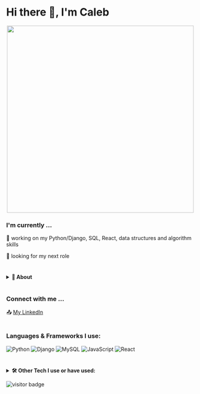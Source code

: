 # Hi there :wave:, I'm Caleb 

<p align="center">
<img width="500" src="https://raw.githubusercontent.com/rawandahmad698/rawandahmad698/master/assets/github-snake.svg" />
</p>

### I'm currently ...

💪  working on my Python/Django, SQL, React, data structures and algorithm skills

:telescope:  looking for my next role

#

<!-- About Section -->
<details>
  <summary><b>👤 About</b></summary>
    <p>      
During my time in college while earning a degree in economics, I was introduced to the world of programming. I dove into programming by exploring all the ways programming languages such as Python could be applied to econometrics and statistics. Also, I was fascinated by the idea that I could come up with an idea and then put these thoughts in code to be displayed for others to see whether it be a simple productivity or social media app that solves a problem.

Fast forward a couple years later and I’m currently a full-stack software developer. I choose this specific career path after graduating from college wanting to continue with work that was both mentally stimulating and personally satisfying. For me, there’s nothing more satisfying than to think creatively about how to solve a problem and then to carry out the with the solution.
  </p>
</details>

#

### Connect with me ... 
:outbox_tray: [My LinkedIn](https://www.linkedin.com/in/caleb-wagner-profile)

#

### Languages & Frameworks I use:
![Python](https://img.shields.io/badge/python-3670A0?style=for-the-badge&logo=python&logoColor=ffdd54)
![Django](https://img.shields.io/badge/django-%23092E20.svg?style=for-the-badge&logo=django&logoColor=white)
![MySQL](https://img.shields.io/badge/mysql-%2300f.svg?style=for-the-badge&logo=mysql&logoColor=white)
![JavaScript](https://img.shields.io/badge/javascript-%23323330.svg?style=for-the-badge&logo=javascript&logoColor=%23F7DF1E)
![React](https://img.shields.io/badge/react-%2320232a.svg?style=for-the-badge&logo=react&logoColor=%2361DAFB)

#

<!-- Tech Stack -->  
<details>
  <summary><b>🛠️ Other Tech I use or have used:</b></summary>
    <p>

| **Category** | **Technologies** |
| - | - |
| Back-End | ![Java](https://img.shields.io/badge/java-%23ED8B00.svg?style=for-the-badge&logo=java&logoColor=white) |
| SQL Flavor | ![MicrosoftSQLServer](https://img.shields.io/badge/Microsoft%20SQL%20Sever-CC2927?style=for-the-badge&logo=microsoft%20sql%20server&logoColor=white) ![Postgres](https://img.shields.io/badge/postgres-%23316192.svg?style=for-the-badge&logo=postgresql&logoColor=white) ![SQLite](https://img.shields.io/badge/sqlite-%2307405e.svg?style=for-the-badge&logo=sqlite&logoColor=white)|
| Front-End | ![Vue.js](https://img.shields.io/badge/vuejs-%2335495e.svg?style=for-the-badge&logo=vuedotjs&logoColor=%234FC08D) ![Ember](https://img.shields.io/badge/ember-1C1E24?style=for-the-badge&logo=ember.js&logoColor=#D04A37) ![TypeScript](https://img.shields.io/badge/typescript-%23007ACC.svg?style=for-the-badge&logo=typescript&logoColor=white) ![Bootstrap](https://img.shields.io/badge/bootstrap-%23563D7C.svg?style=for-the-badge&logo=bootstrap&logoColor=white) ![TailwindCSS](https://img.shields.io/badge/tailwindcss-%2338B2AC.svg?style=for-the-badge&logo=tailwind-css&logoColor=white) ![MUI](https://img.shields.io/badge/MUI-%230081CB.svg?style=for-the-badge&logo=mui&logoColor=white) ![jQuery](https://img.shields.io/badge/jquery-%230769AD.svg?style=for-the-badge&logo=jquery&logoColor=white) ![CSS3](https://img.shields.io/badge/css3-%231572B6.svg?style=for-the-badge&logo=css3&logoColor=white) ![HTML5](https://img.shields.io/badge/html5-%23E34F26.svg?style=for-the-badge&logo=html5&logoColor=white) |    
| Tools | ![Postman](https://img.shields.io/badge/Postman-FF6C37?style=for-the-badge&logo=postman&logoColor=white) |
| Testing | ![Selenium](https://img.shields.io/badge/-selenium-%43B02A?style=for-the-badge&logo=selenium&logoColor=white) ![Jest](https://img.shields.io/badge/-jest-%23C21325?style=for-the-badge&logo=jest&logoColor=white) |
| Misc | ![Git](https://img.shields.io/badge/git-%23F05033.svg?style=for-the-badge&logo=git&logoColor=white) ![GitHub](https://img.shields.io/badge/github-%23121011.svg?style=for-the-badge&logo=github&logoColor=white) ![IntelliJ IDEA](https://img.shields.io/badge/IntelliJIDEA-000000.svg?style=for-the-badge&logo=intellij-idea&logoColor=white) ![Visual Studio Code](https://img.shields.io/badge/Visual%20Studio%20Code-0078d7.svg?style=for-the-badge&logo=visual-studio-code&logoColor=white) ![Swagger](https://img.shields.io/badge/-Swagger-%23Clojure?style=for-the-badge&logo=swagger&logoColor=white) ![Firebase](https://img.shields.io/badge/Firebase-039BE5?style=for-the-badge&logo=Firebase&logoColor=white) ![Shell Script](https://img.shields.io/badge/shell_script-%23121011.svg?style=for-the-badge&logo=gnu-bash&logoColor=white) |

  </p>
</details>




![visitor badge](https://visitor-badge.glitch.me/badge?page_id=calebwagner.visitor-badge)
